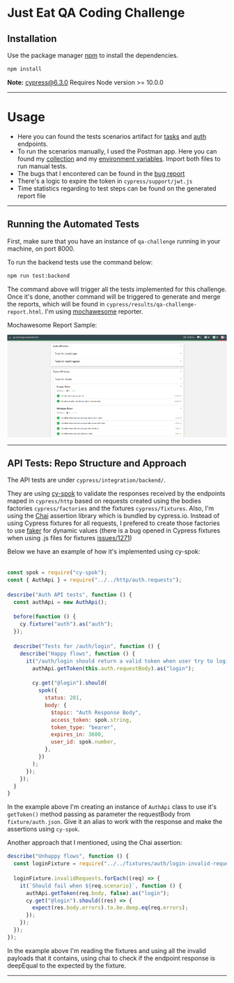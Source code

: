 # Just Eat QA Coding Challenge

## Installation

Use the package manager [npm](https://www.npmjs.com/) to install the dependencies.

```bash
npm install
```

**Note:** cypress@6.3.0 Requires Node version >= 10.0.0

---

# Usage

- Here you can found the tests scenarios artifact for [tasks](test-scenarios/tasks-test-scenarios.md) and [auth](test-scenarios/auth-test-scenarios.md) endpoints.
- To run the scenarios manually, I used the Postman app. Here you can found my [collection](postman-collection/justeat-challenge.postman_collection.json) and my [environment variables](postman-collection/justeat-challenge-local-envVars.postman_environment.json). Import both files to run manual tests.
- The bugs that I encontered can be found in the [bug report](bug-report.md)
- There's a logic to expire the token in `cypress/support/jwt.js`
- Time statistics regarding to test steps can be found on the generated report file

---

## Running the Automated Tests

First, make sure that you have an instance of `qa-challenge` running in your machine, on port 8000.

To run the backend tests use the command below:

```bash
npm run test:backend
```

The command above will trigger all the tests implemented for this challenge. Once it's done, another command will be triggered to generate and merge the reports, which will be found in `cypress/results/qa-challenge-report.html`. I'm using [mochawesome](https://www.npmjs.com/package/mochawesome) reporter.

Mochawesome Report Sample:

![mochawesome-report-sample](mochawesome-report-sample.png)

---

## API Tests: Repo Structure and Approach

The API tests are under `cypress/integration/backend/`.

They are using [cy-spok](https://github.com/bahmutov/cy-spok) to validate the responses received by the endpoints maped in `cypress/http` based on requests created using the bodies factories `cypress/factories` and the fixtures `cypress/fixtures`. Also, I'm using the [Chai](https://github.com/chaijs/chai) assertion library which is bundled by cypress.io.
Instead of using Cypress fixtures for all requests, I prefered to create those factories to use [faker](https://www.npmjs.com/package/faker) for dynamic values (there is a bug opened in Cypress fixtures when using .js files for fixtures [issues/1271](https://github.com/cypress-io/cypress/issues/1271))

Below we have an example of how it's implemented using cy-spok:

```javascript

const spok = require("cy-spok");
const { AuthApi } = require("../../http/auth.requests");

describe("Auth API tests", function () {
  const authApi = new AuthApi();

  before(function () {
    cy.fixture("auth").as("auth");
  });

  describe("Tests for /auth/login", function () {
    describe("Happy flows", function () {
      it("/auth/login should return a valid token when user try to login with valid credentials", function () {
        authApi.getToken(this.auth.requestBody).as("login");

        cy.get("@login").should(
          spok({
            status: 201,
            body: {
              $topic: "Auth Response Body",
              access_token: spok.string,
              token_type: "bearer",
              expires_in: 3600,
              user_id: spok.number,
            },
          })
        );
      });
    });
  }
}
```

In the example above I'm creating an instance of `AuthApi` class to use it's `getToken()` method passing as parameter the requestBody from `fixture/auth.json`. Give it an alias to work with the response and make the assertions using `cy-spok`.

Another approach that I mentioned, using the Chai assertion:

```javascript
describe("Unhappy flows", function () {
  const loginFixture = require("../../fixtures/auth/login-invalid-requests");

  loginFixture.invalidRequests.forEach((req) => {
    it(`Should fail when ${req.scenario}`, function () {
      authApi.getToken(req.body, false).as("login");
      cy.get("@login").should((res) => {
        expect(res.body.errors).to.be.deep.eq(req.errors);
      });
    });
  });
});
```

In the example above I'm reading the fixtures and using all the invalid payloads that it contains, using chai to check if the endpoint response is deepEqual to the expected by the fixture.

---